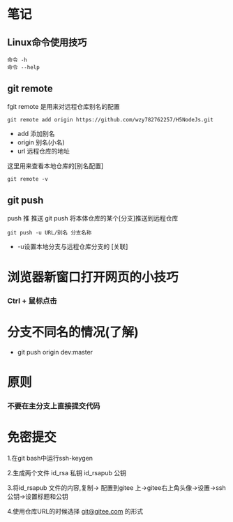 # 笔记

## Linux命令使用技巧

```
命令 -h
命令 --help
```

## git remote

fgit remote 是用来对远程仓库别名的配置

```
git remote add origin https://github.com/wzy782762257/H5NodeJs.git
```

- add 添加别名
- origin 别名(小名)
- url 远程仓库的地址

这里用来查看本地仓库的[别名配置]

```
git remote -v
```



## git push

push 推 推送 git push 将本体仓库的某个[分支]推送到远程仓库

```
git push -u URL/别名 分支名称
```

- -u设置本地分支与远程仓库分支的 [关联]



# 浏览器新窗口打开网页的小技巧

### Ctrl + 鼠标点击



# 分支不同名的情况(了解)

- git push origin dev:master



# 原则

### 不要在主分支上直接提交代码



# 免密提交

1.在git bash中运行ssh-keygen

2.生成两个文件 id_rsa 私钥 id_rsapub 公钥

3.将id_rsapub 文件的内容,复制-> 配置到gitee 上->gitee右上角头像->设置->ssh公钥->设置标题和公钥

4.使用仓库URL的时候选择 git@gitee.com 的形式